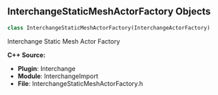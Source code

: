 ## InterchangeStaticMeshActorFactory Objects

```python
class InterchangeStaticMeshActorFactory(InterchangeActorFactory)
```

Interchange Static Mesh Actor Factory

**C++ Source:**

- **Plugin**: Interchange
- **Module**: InterchangeImport
- **File**: InterchangeStaticMeshActorFactory.h

<a id="unreal.InterchangeDDSTranslator"></a>